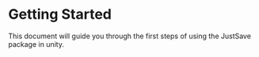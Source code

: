 # Getting Started

This document will guide you through the first steps of using the JustSave package in unity.